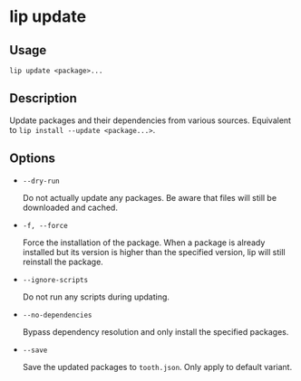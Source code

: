 # lip update

## Usage

```shell
lip update <package>...
```

## Description

Update packages and their dependencies from various sources. Equivalent to `lip install --update <package...>`.

## Options

- `--dry-run`

  Do not actually update any packages. Be aware that files will still be downloaded and cached.

- `-f, --force`

  Force the installation of the package. When a package is already installed but its version is
  higher than the specified version, lip will still reinstall the package.

- `--ignore-scripts`

  Do not run any scripts during updating.

- `--no-dependencies`

  Bypass dependency resolution and only install the specified packages.

- `--save`

  Save the updated packages to `tooth.json`. Only apply to default variant.

